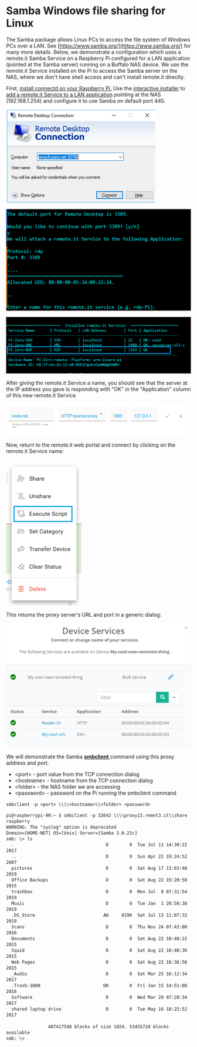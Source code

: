 # Samba Windows file sharing for Linux

The Samba package allows Linux PCs to access the file system of Windows PCs over a LAN.  See [https://www.samba.org/](https://www.samba.org/) for many more details.  Below, we demonstrate a configuration which uses a remote.it Samba Service on a Raspberry Pi configured for a LAN application \(pointed at the Samba server\) running on a Buffalo NAS device.  We use the remote.it Service installed on the Pi to access the Samba server on the NAS, where we don't have shell access and can't install remote.it directly.

First, [install connectd on your Raspberry Pi.](https://docs.remote.it/platforms/quick-start-on-raspberry-pi/install-remote.it)  Use the [interactive installer](https://docs.remote.it/guides/using-the-interactive-installer) to [add a remote.it Service to a LAN application](https://docs.remote.it/guides/using-the-interactive-installer/add-a-service-to-a-lan-application) pointing at the NAS \(192.168.1.254\) and configure it to use Samba on default port 445.

![](../../.gitbook/assets/image%20%2864%29.png)

![](../../.gitbook/assets/image%20%28275%29.png)

![](../../.gitbook/assets/image%20%2828%29.png)

After giving the remote.it Service a name, you should see that the server at the IP address you gave is responding with "OK" in the "Application" column of this new remote.it Service.

![](../../.gitbook/assets/image%20%28382%29.png)

Now, return to the remote.it web portal and connect by clicking on the remote.it Service name:

![](../../.gitbook/assets/image%20%28316%29.png)

This returns the proxy server's URL and port in a generic dialog:

![](../../.gitbook/assets/image%20%2890%29.png)

We will demonstrate the Samba [**smbclient** ](https://www.samba.org/samba/docs/current/man-html/smbclient.1.html)command using this proxy address and port.  

* &lt;port&gt; - port value from the TCP connection dialog
* &lt;hostname&gt; - hostname from the TCP connection dialog
* &lt;folder&gt; - the NAS folder we are accessing  
* &lt;password&gt; - password on the Pi running the smbclient command

```text
smbclient -p <port> \\\\<hostname>\\<folder> <password>
```

```text
pi@raspberrypi-90:~ $ smbclient -p 32642 \\\\proxy13.remot3.it\\share raspberry 
WARNING: The "syslog" option is deprecated
Domain=[HOME-NET] OS=[Unix] Server=[Samba 3.0.21c]
smb: \> ls
  .                                   D        0  Tue Jul 11 14:30:22 2017
  ..                                  D        0  Sun Apr 22 19:24:52 2007
  pictures                            D        0  Sat Aug 17 13:03:48 2019
  Office Backups                      D        0  Sat Aug 22 19:20:50 2015
  trashbox                            D        0  Mon Jul  8 07:31:54 2019
  Music                               D        0  Tue Jan  1 20:50:38 2019
  .DS_Store                          AH     8196  Sat Jul 13 11:07:32 2019
  Scans                               D        0  Thu Nov 24 07:43:00 2016
  Documents                           D        0  Sat Aug 22 18:40:22 2015
  Squid                               D        0  Sat Aug 22 18:40:36 2015
  Web Pages                           D        0  Sat Aug 22 18:36:56 2015
  _Audio                              D        0  Sat Mar 25 16:12:34 2017
  .Trash-1000                        DH        0  Fri Jan 15 14:51:08 2016
  Software                            D        0  Wed Mar 29 07:28:34 2017
  shared laptop drive                 D        0  Tue May 16 18:25:52 2017

                487417548 blocks of size 1024. 53455724 blocks available
smb: \>

```

